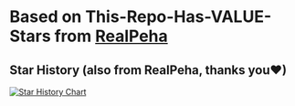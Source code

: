 # Based on **This-Repo-Has-VALUE-Stars** from [RealPeha](https://github.com/RealPeha)

## Star History (also from RealPeha, thanks you❤)

[![Star History Chart](https://api.star-history.com/svg?repos=tailsjs/This-Repo-Has-5-Opened-Issues-And-6-Stars&type=Date)](https://star-history.com/#tailsjs/This-Repo-Has-5-Opened-Issues-And-6-Stars&Date)
